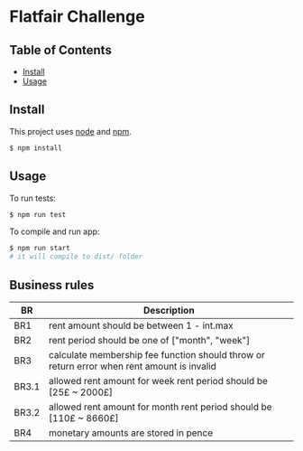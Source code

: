 # Flatfair Challenge

## Table of Contents

- [Install](#install)
- [Usage](#usage)

## Install

This project uses [node](http://nodejs.org) and [npm](https://npmjs.com).

```sh
$ npm install
```

## Usage

To run tests:

```sh
$ npm run test
```

To compile and run app:

```sh
$ npm run start
# it will compile to dist/ folder
```

## Business rules

| BR    | Description                                                                                |
|-------|--------------------------------------------------------------------------------------------|
| BR1   | rent amount should be between 1 - int.max                                                  |
| BR2   | rent period should be one of ["month", "week"]                                             |
| BR3   | calculate membership fee function should throw or return error when rent amount is invalid |
| BR3.1 | allowed rent amount for week rent period should be [25£ ~ 2000£]                           |
| BR3.2 | allowed rent amount for month rent period should be [110£ ~ 8660£]                         |
| BR4   | monetary amounts are stored in pence                                                       |
